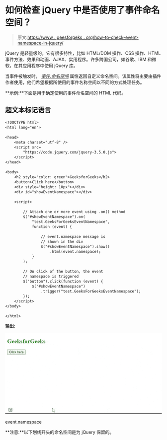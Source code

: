 # 如何检查 jQuery 中是否使用了事件命名空间？

> 原文:[https://www . geesforgeks . org/how-to-check-event-namespace-in-jquery/](https://www.geeksforgeeks.org/how-to-check-whether-the-event-namespace-is-used-in-jquery/)

jQuery 是轻量级的，它有很多特性，比如 HTML/DOM 操作、CSS 操作、HTML 事件方法、效果和动画、AJAX、实用程序。许多跨国公司，如谷歌、IBM 和微软，在其应用程序中使用 jQuery 库。

当事件被触发时， [*事件.命名空间*](https://www.geeksforgeeks.org/jquery-event-namespace-property/) 属性返回自定义命名空间。该属性将主要由插件作者使用，他们希望根据所使用的事件名称空间以不同的方式处理任务。

**示例:**下面是用于确定使用的事件命名空间的 HTML 代码。

## 超文本标记语言

```
<!DOCTYPE html>
<html lang="en">

<head>
    <meta charset="utf-8" />
    <script src=
        "https://code.jquery.com/jquery-3.5.0.js">
    </script>
</head>

<body>
    <h2 style="color: green">GeeksforGeeks</h2>
    <button>Click here</button>
    <div style="height: 10px"></div>
    <div id="showEventNamespace"></div>

    <script>

        // Attach one or more event using .on() method
        $("#showEventNamespace").on(
            "test.GeeksForGeeksEventNamespace",
            function (event) {

                // event.namespace message is
                // shown in the div
                $("#showEventNamespace").show()
                    .html(event.namespace);
            }
        );

        // On click of the button, the event
        // namespace is triggered
        $("button").click(function (event) {
            $("#showEventNamespace")
                .trigger("test.GeeksForGeeksEventNamespace");
        });
    </script>
</body>

</html>
```

**输出:**

![](img/29b8bfbb8784508dfc81b82d4d28e789.png)

event.namespace

**注意:**以下划线开头的命名空间是为 jQuery 保留的。